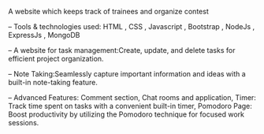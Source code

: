 A website which keeps track of trainees and organize contest

– Tools & technologies used: HTML , CSS , Javascript , Bootstrap , NodeJs , ExpressJs , MongoDB

– A website for task management:Create, update, and delete tasks for efficient project organization.

– Note Taking:Seamlessly capture important information and ideas with a built-in note-taking feature.

– Advanced Features: Comment section, Chat rooms and application, Timer: Track time spent on tasks with a
convenient built-in timer, Pomodoro Page: Boost productivity by utilizing the Pomodoro technique for focused work sessions.
